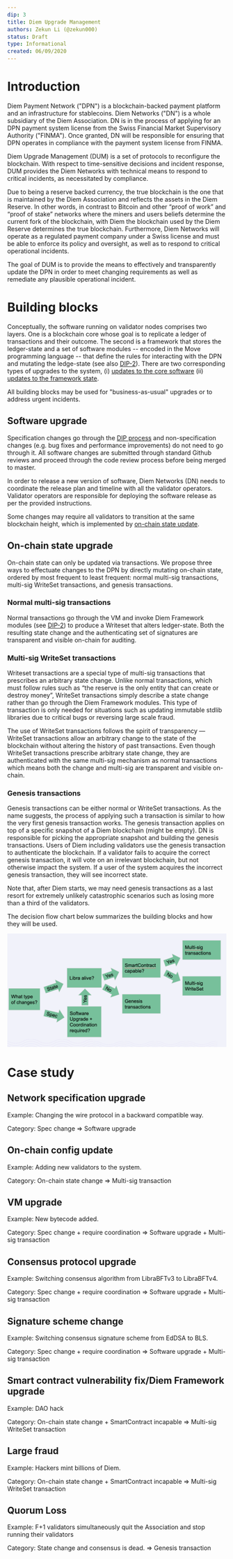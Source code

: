 ```yaml
---
dip: 3
title: Diem Upgrade Management
authors: Zekun Li (@zekun000)
status: Draft
type: Informational
created: 06/09/2020
---
```


# Introduction
Diem Payment Network ("DPN") is a blockchain-backed payment platform and an infrastructure for stablecoins. Diem Networks ("DN") is a whole subsidiary of the Diem Association. DN is in the process of applying for an DPN payment system license from the Swiss Financial Market Supervisory Authority ("FINMA"). Once granted, DN will be responsible for ensuring that DPN operates in compliance with the payment system license from FINMA.

Diem Upgrade Management (DUM) is a set of protocols to reconfigure the blockchain. With respect to time-sensitive decisions and incident response, DUM provides the Diem Networks with technical means to respond to critical incidents, as necessitated by compliance.

Due to being a reserve backed currency, the true blockchain is the one that is maintained by the Diem Association and reflects the assets in the Diem Reserve. In other words, in contrast to Bitcoin and other “proof of work” and “proof of stake” networks where the miners and users beliefs determine the current fork of the blockchain, with Diem the blockchain used by the Diem Reserve determines the true blockchain. Furthermore, Diem Networks will operate as a regulated payment company under a Swiss license and must be able to enforce its policy and oversight, as well as to respond to critical operational incidents.

The goal of DUM is to provide the means to effectively and transparently update the DPN in order to meet changing requirements as well as remediate any plausible operational incident.

# Building blocks
Conceptually, the software running on validator nodes comprises two layers. One is a blockchain core whose goal is to replicate a ledger of transactions and their outcome. The second is a framework that stores the ledger-state and a set of software modules -- encoded in the Move programming language -- that define the rules for interacting with the DPN and mutating the ledge-state (see also [DIP-2](./dip-2.md)). There are two corresponding types of upgrades to the system, (i) [updates to the core software](#software-upgrade) (ii) [updates to the framework state](#on-chain-state-upgrade).

All building blocks may be used for "business-as-usual" upgrades or to address urgent incidents.

## Software upgrade
Specification changes go through the [DIP process](./dip-0.md) and non-specification changes (e.g. bug fixes and performance improvements) do not need to go through it. All software changes are submitted through standard Github reviews and proceed through the code review process before being merged to master.

In order to release a new version of software, Diem Networks (DN) needs to coordinate the release plan and timeline with all the validator operators. Validator operators are responsible for deploying the software release as per the provided instructions.

Some changes may require all validators to transition at the same blockchain height, which is implemented by [on-chain state update](#on-chain-state-upgrade).

## On-chain state upgrade
On-chain state can only be updated via transactions. We propose three ways to effectuate changes to the DPN by directly mutating on-chain state, ordered by most frequent to least frequent: normal multi-sig transactions, multi-sig WriteSet transactions, and genesis transactions.

### Normal multi-sig transactions
Normal transactions go through the VM and invoke Diem Framework modules (see [DIP-2](./dip-2.md)) to produce a Writeset that alters ledger-state. Both the resulting state change and the authenticating set of signatures are transparent and visible on-chain for auditing.

### Multi-sig WriteSet transactions
Writeset transactions are a special type of multi-sig transactions that prescribes an arbitrary state change. Unlike normal transactions, which must follow rules such as “the reserve is the only entity that can create or destroy money”, WriteSet transactions simply describe a state change rather than go through the Diem Framework modules. This type of transaction is only needed for situations such as updating immutable stdlib libraries due to critical bugs or reversing large scale fraud.

The use of WriteSet transactions follows the spirit of transparency — WriteSet transactions allow an arbitrary change to the state of the blockchain without altering the history of past transactions.
Even though WriteSet transactions prescribe arbitrary state change, they are authenticated with the same multi-sig mechanism as normal transactions which means both the change and multi-sig are transparent and visible on-chain.

### Genesis transactions
Genesis transactions can be either normal or WriteSet transactions. As the name suggests, the process of applying such a transaction is similar to how the very first genesis transaction works. The genesis transaction applies on top of a specific snapshot of a Diem blockchain (might be empty). DN is responsible for picking the appropriate snapshot and building the genesis transactions. Users of Diem including validators use the genesis transaction to authenticate the blockchain. If a validator fails to acquire the correct genesis transaction, it will vote on an irrelevant blockchain, but not otherwise impact the system. If a user of the system acquires the incorrect genesis transaction, they will see incorrect state.

Note that, after Diem starts, we may need genesis transactions as a last resort for extremely unlikely catastrophic scenarios such as losing more than a third of the validators.

The decision flow chart below summarizes the building blocks and how they will be used.

![Decision flow](../static/img/DIP-3-decision-flow.png)

# Case study

## Network specification upgrade
Example: Changing the wire protocol in a backward compatible way.

Category: Spec change => Software upgrade
## On-chain config update
Example: Adding new validators to the system.

Category: On-chain state change => Multi-sig transaction
## VM upgrade
Example: New bytecode added.

Category: Spec change + require coordination => Software upgrade + Multi-sig transaction
## Consensus protocol upgrade
Example: Switching consensus algorithm from LibraBFTv3 to LibraBFTv4.

Category: Spec change + require coordination => Software upgrade + Multi-sig transaction
## Signature scheme change
Example: Switching consensus signature scheme from EdDSA to BLS.

Category: Spec change + require coordination => Software upgrade + Multi-sig transaction
## Smart contract vulnerability fix/Diem Framework upgrade
Example: DAO hack

Category: On-chain state change + SmartContract incapable => Multi-sig WriteSet transaction
## Large fraud
Example: Hackers mint billions of Diem.

Category: On-chain state change + SmartContract incapable => Multi-sig WriteSet transaction
## Quorum Loss
Example: F+1 validators simultaneously quit the Association and stop running their validators

Category: State change and consensus is dead. => Genesis transaction
